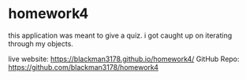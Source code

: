 # homework4

this application was meant to give  a quiz. i got caught up on iterating through my objects. 

live website: https://blackman3178.github.io/homework4/
GitHub Repo: https://github.com/blackman3178/homework4